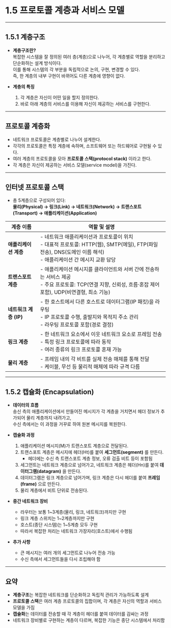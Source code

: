 # 1.5 프로토콜 계층과 서비스 모델

---

## 1.5.1 계층구조

- **계층구조란?**  
  복잡한 시스템을 잘 정의된 여러 층(계층)으로 나누어, 각 계층별로 역할을 분리하고 단순화하는 설계 방식이다.  
  이를 통해 시스템의 각 부분을 독립적으로 논의, 구현, 변경할 수 있다.  
  즉, 한 계층의 내부 구현이 바뀌어도 다른 계층에 영향이 없다.

- **계층의 특징**  
  1. 각 계층은 자신이 어떤 일을 할지 정의한다.  
  2. 바로 아래 계층의 서비스를 이용해 자신이 제공하는 서비스를 구현한다.

---

## 프로토콜 계층화

- 네트워크 프로토콜은 계층별로 나누어 설계한다.  
- 각각의 프로토콜은 특정 계층에 속하며, 소프트웨어 또는 하드웨어로 구현될 수 있다.  
- 여러 계층의 프로토콜을 모아 **프로토콜 스택(protocol stack)** 이라고 한다.  
- 각 계층은 자신이 제공하는 서비스 모델(service model)을 가진다.

---

## 인터넷 프로토콜 스택

- 총 5계층으로 구성되어 있다:  
  **물리(Physical) → 링크(Link) → 네트워크(Network) → 트랜스포트(Transport) → 애플리케이션(Application)**

| 계층 이름       | 역할 및 설명                                                                                                         |
|-------------|------------------------------------------------------------------------------------------------------------------|
| **애플리케이션 계층** | - 네트워크 애플리케이션과 프로토콜이 위치<br>- 대표적 프로토콜: HTTP(웹), SMTP(메일), FTP(파일 전송), DNS(도메인 이름 해석)<br>- 애플리케이션 간 메시지 교환 담당 |
| **트랜스포트 계층**   | - 애플리케이션 메시지를 클라이언트와 서버 간에 전송하는 서비스 제공<br>- 주요 프로토콜: TCP(연결 지향, 신뢰성, 흐름·혼잡 제어 포함), UDP(비연결형, 최소 기능)      |
| **네트워크 계층 (IP)** | - 한 호스트에서 다른 호스트로 데이터그램(IP 패킷)을 라우팅<br>- IP 프로토콜 수행, 출발지와 목적지 주소 관리<br>- 라우팅 프로토콜 포함(경로 결정)                      |
| **링크 계층**       | - 한 네트워크 요소에서 이웃 네트워크 요소로 프레임 전송<br>- 특정 링크 프로토콜에 따라 동작<br>- 여러 종류의 링크 프로토콜 혼재 가능                         |
| **물리 계층**       | - 프레임 내의 각 비트를 실제 전송 매체를 통해 전달<br>- 케이블, 무선 등 물리적 매체에 따라 규격 다름                                                  |

---

## 1.5.2 캡슐화 (Encapsulation)

- **데이터의 흐름**  
  송신 측의 애플리케이션에서 만들어진 메시지가 각 계층을 거치면서 헤더 정보가 추가되어 물리 계층까지 내려가고,  
  수신 측에서는 이 과정을 거꾸로 하여 원본 메시지를 복원한다.

- **캡슐화 과정**  
  1. 애플리케이션 메시지(M)가 트랜스포트 계층으로 전달된다.  
  2. 트랜스포트 계층은 메시지에 헤더(Ht)를 붙여 **세그먼트(segment)** 를 만든다.  
     - 헤더에는 수신 측 트랜스포트 계층 정보, 오류 검출 비트 등이 포함됨  
  3. 세그먼트는 네트워크 계층으로 넘어가고, 네트워크 계층은 헤더(Hn)를 붙여 **데이터그램(datagram)** 을 만든다.  
  4. 데이터그램은 링크 계층으로 넘어가며, 링크 계층은 다시 헤더를 붙여 **프레임(frame)** 으로 만든다.  
  5. 물리 계층에서 비트 단위로 전송된다.

- **중간 네트워크 장비**  
  - 라우터는 보통 1~3계층(물리, 링크, 네트워크)까지만 구현  
  - 링크 계층 스위치는 1~2계층까지만 구현  
  - 호스트(종단 시스템)는 1~5계층 모두 구현  
  - 따라서 복잡한 처리는 네트워크 가장자리(호스트)에서 수행됨

- **추가 사항**  
  - 큰 메시지는 여러 개의 세그먼트로 나누어 전송 가능  
  - 수신 측에서 세그먼트들을 다시 조립해야 함

---

## 요약

- **계층구조**는 복잡한 네트워크를 단순화하고 독립적 관리가 가능하도록 설계  
- **프로토콜 스택**은 여러 계층 프로토콜의 집합이며, 각 계층은 자신의 역할과 서비스 모델을 가짐  
- **캡슐화**는 데이터를 전송할 때 각 계층이 헤더를 붙여 데이터를 감싸는 과정  
- 네트워크 장비별로 구현하는 계층이 다르며, 복잡한 기능은 종단 시스템에서 처리함

